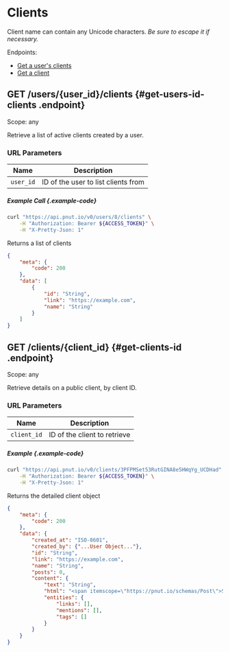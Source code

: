 # Clients

Client name can contain any Unicode characters. *Be sure to escape it if necessary.*

Endpoints:

* [Get a user's clients](#get-users-id-clients)
* [Get a client](#get-clients-id)


## <span class="method method-get">GET</span> /users/<span class="call-param">{user_id}</span>/clients {#get-users-id-clients .endpoint}

Scope: <span class="endpoint-meta">any</span>

Retrieve a list of active clients created by a user.

### URL Parameters

Name|Description
-|-
`user_id`|ID of the user to list clients from

##### Example Call {.example-code}

```bash
curl "https://api.pnut.io/v0/users/8/clients" \
    -H "Authorization: Bearer ${ACCESS_TOKEN}" \
    -H "X-Pretty-Json: 1"
```

Returns a list of clients

```json
{
    "meta": {
        "code": 200
    },
    "data": [
        {
            "id": "String",
            "link": "https://example.com",
            "name": "String"
        }
    ]
}
```


## <span class="method method-get">GET</span> /clients/<span class="call-param">{client_id}</span> {#get-clients-id .endpoint}

Scope: <span class="endpoint-meta">any</span>

Retrieve details on a public client, by client ID.

### URL Parameters

Name|Description
-|-
`client_id`|ID of the client to retrieve

##### Example {.example-code}

```bash
curl "https://api.pnut.io/v0/clients/3PFPMSet53RutGINA8e5HWqYg_UCDHad" \
    -H "Authorization: Bearer ${ACCESS_TOKEN}" \
    -H "X-Pretty-Json: 1"
```

Returns the detailed client object

```json
{
    "meta": {
        "code": 200
    },
    "data": {
        "created_at": "ISO-8601",
        "created_by": {"...User Object..."},
        "id": "String",
        "link": "https://example.com",
        "name": "String",
        "posts": 0,
        "content": {
            "text": "String",
            "html": "<span itemscope=\"https://pnut.io/schemas/Post\">String</span>",
            "entities": {
                "links": [],
                "mentions": [],
                "tags": []
            }
        }
    }
}
```